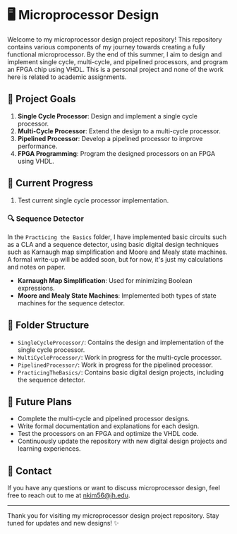 # 🖥️ Microprocessor Design

Welcome to my microprocessor design project repository! This repository contains various components of my journey towards creating a fully functional microprocessor. By the end of this summer, I aim to design and implement single cycle, multi-cycle, and pipelined processors, and program an FPGA chip using VHDL. This is a personal project and none of the work here is related to academic assignments.

## 🎯 Project Goals

1. **Single Cycle Processor**: Design and implement a single cycle processor.
2. **Multi-Cycle Processor**: Extend the design to a multi-cycle processor.
3. **Pipelined Processor**: Develop a pipelined processor to improve performance.
4. **FPGA Programming**: Program the designed processors on an FPGA using VHDL.

## 🚀 Current Progress
1. Test current single cycle processor implementation.

### 🔍 Sequence Detector

In the `Practicing the Basics` folder, I have implemented basic circuits such as a CLA and a sequence detector, using basic digital design techniques such as Karnaugh map simplification and Moore and Mealy state machines. A formal write-up will be added soon, but for now, it's just my calculations and notes on paper.

- **Karnaugh Map Simplification**: Used for minimizing Boolean expressions.
- **Moore and Mealy State Machines**: Implemented both types of state machines for the sequence detector.

## 📁 Folder Structure

- `SingleCycleProcessor/`: Contains the design and implementation of the single cycle processor.
- `MultiCycleProcessor/`: Work in progress for the multi-cycle processor.
- `PipelinedProcessor/`: Work in progress for the pipelined processor.
- `PracticingTheBasics/`: Contains basic digital design projects, including the sequence detector.

## 📅 Future Plans

- Complete the multi-cycle and pipelined processor designs.
- Write formal documentation and explanations for each design.
- Test the processors on an FPGA and optimize the VHDL code.
- Continuously update the repository with new digital design projects and learning experiences.

## 📧 Contact

If you have any questions or want to discuss microprocessor design, feel free to reach out to me at nkim56@jh.edu.

---

Thank you for visiting my microprocessor design project repository. Stay tuned for updates and new designs! ✨
